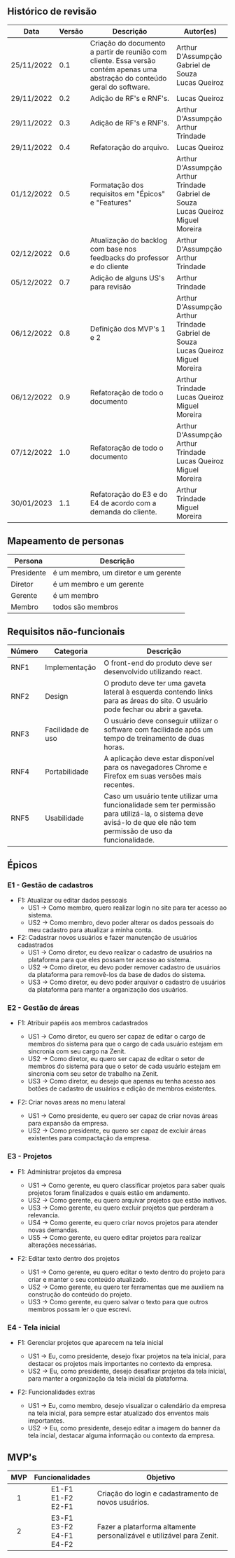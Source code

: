 ## Histórico de revisão

| Data       | Versão | Descrição | Autor(es) |
| ---------- | ------ | --------- | --------  |
| 25/11/2022 | 0.1 | Criação do documento a partir de reunião com cliente. Essa versão contém apenas uma abstração do conteúdo geral do software. | Arthur D'Assumpção<br>Gabriel de Souza<br>Lucas Queiroz|
| 29/11/2022 | 0.2 | Adição de RF's e RNF's. | Lucas Queiroz |
| 29/11/2022 | 0.3 | Adição de RF's e RNF's. | Arthur D'Assumpção<br>Arthur Trindade |
| 29/11/2022 | 0.4 | Refatoração do arquivo. | Lucas Queiroz |
| 01/12/2022 | 0.5 | Formatação dos requisitos em "Épicos" e "Features" | Arthur D'Assumpção<br>Arthur Trindade<br>Gabriel de Souza<br>Lucas Queiroz<br>Miguel Moreira |
| 02/12/2022 | 0.6 | Atualização do backlog com base nos feedbacks do professor e do cliente | Arthur D'Assumpção<br>Arthur Trindade |
| 05/12/2022 | 0.7 | Adição de alguns US's para revisão | Arthur Trindade |
| 06/12/2022 | 0.8 | Definição dos MVP's 1 e 2 | Arthur D'Assumpção<br>Arthur Trindade<br>Gabriel de Souza<br>Lucas Queiroz<br>Miguel Moreira |
| 06/12/2022 | 0.9 | Refatoração de todo o documento | Arthur Trindade<br>Lucas Queiroz<br>Miguel Moreira |
| 07/12/2022 | 1.0 | Refatoração de todo o documento | Arthur D'Assumpção<br>Arthur Trindade<br>Lucas Queiroz<br>Miguel Moreira |
| 30/01/2023 | 1.1 | Refatoração do E3 e do E4 de acordo com a demanda do cliente. | Arthur Trindade<br>Miguel Moreira |


## Mapeamento de personas

| Persona      | Descrição |
| ---------- | ------ |
| Presidente | é um membro, um diretor e um gerente|
| Diretor | é um membro e um gerente|
| Gerente | é um membro |
| Membro | todos são membros |

## Requisitos não-funcionais

| Número | Categoria         | Descrição                                                    |
| ------ | ----------------- | ------------------------------------------------------------ |
| RNF1   | Implementação     | O front-end do produto deve ser desenvolvido utilizando react. |
| RNF2   | Design            | O produto deve ter uma gaveta lateral à esquerda contendo links para as áreas do site. O usuário pode fechar ou abrir a gaveta. |
| RNF3   | Facilidade de uso | O usuário deve conseguir utilizar o software com facilidade após um tempo de treinamento de duas horas. |
| RNF4   | Portabilidade     | A aplicação deve estar disponível para os navegadores Chrome e Firefox em suas versões mais recentes. |
| RNF5   | Usabilidade       | Caso um usuário tente utilizar uma funcionalidade sem ter permissão para utilizá-la, o sistema deve avisá-lo de que ele não tem permissão de uso da funcionalidade. |

## Épicos

### E1 - Gestão de cadastros
- F1: Atualizar ou editar dados pessoais
    - US1 -> Como membro, quero realizar login no site para ter acesso ao sistema.
    - US2 -> Como membro, devo poder alterar os dados pessoais do meu cadastro para atualizar a minha conta.
- F2: Cadastrar novos usuários e fazer manutenção de usuários cadastrados
    - US1 -> Como diretor, eu devo realizar o cadastro de usuários na plataforma para que eles possam ter acesso ao sistema.
    - US2 -> Como diretor, eu devo poder remover cadastro de usuários da plataforma para removê-los da base de dados do sistema.
    - US3 -> Como diretor, eu devo poder arquivar o cadastro de usuários da plataforma para manter a organização dos usuários.

### E2 - Gestão de áreas 

- F1: Atribuir papéis aos membros cadastrados
    - US1 -> Como diretor, eu quero ser capaz de editar o cargo de membros do sistema para que o cargo de cada usuário estejam em sincronia com seu cargo na Zenit.
    - US2 -> Como diretor, eu quero ser capaz de editar o setor de membros do sistema para que o setor de cada usuário estejam em sincronia com seu setor de trabalho na Zenit.
    - US3 -> Como diretor, eu desejo que apenas eu tenha acesso aos botões de cadastro de usuários e edição de membros existentes.

- F2: Criar novas areas no menu lateral
    - US1 -> Como presidente, eu quero ser capaz de criar novas áreas para expansão da empresa.
    - US2 -> Como presidente, eu quero ser capaz de excluir áreas existentes para compactação da empresa.

### E3 - Projetos

- F1: Administrar projetos da empresa
    - US1 -> Como gerente, eu quero classificar projetos para saber quais projetos foram finalizados e quais estão em andamento.
    - US2 -> Como gerente, eu quero arquivar projetos que estão inativos.
    - US3 -> Como gerente, eu quero excluir projetos que perderam a relevancia.
    - US4 -> Como gerente, eu quero criar novos projetos para atender novas demandas.
    - US5 -> Como gerente, eu quero editar projetos para realizar alterações necessárias.

- F2: Editar texto dentro dos projetos
    - US1 -> Como gerente, eu quero editar o texto dentro do projeto para criar e manter o seu conteúdo atualizado. 
    - US2 -> Como gerente, eu quero ter ferramentas que me auxiliem na construção do conteúdo do projeto.
    - US3 -> Como gerente, eu quero salvar o texto para que outros membros possam ler o que escrevi.

### E4 - Tela inicial

- F1: Gerenciar projetos que aparecem na tela inicial
    - US1 -> Eu, como presidente, desejo fixar projetos na tela inicial, para destacar os projetos mais importantes no contexto da empresa.
    - US2 -> Eu, como presidente, desejo desafixar projetos da tela inicial, para manter a organização da tela inicial da plataforma. 
    
- F2: Funcionalidades extras
    - US1 -> Eu, como membro, desejo visualizar o calendário da empresa na tela inicial, para sempre estar atualizado dos enventos mais importantes.
    - US2 -> Eu, como presidente, desejo editar a imagem do banner da tela incial, destacar alguma informação ou contexto da empresa.

## MVP's

| MVP | Funcionalidades | Objetivo |
| :---: | :--------------------------: | -------- |
| 1 | E1-F1<br>E1-F2<br>E2-F1 | Criação do login e cadastramento de novos usuários. |
| 2 | E3-F1<br>E3-F2<br>E4-F1<br>E4-F2  | Fazer a platarforma altamente personalizável e utilizável para Zenit. |
